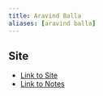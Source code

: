 ```yaml
---
title: Aravind Balla
aliases: [aravind balla]
---
```


## Site

- [Link to Site](https://aravindballa.com/)
- [Link to Notes](https://notes.aravindballa.com/about)
